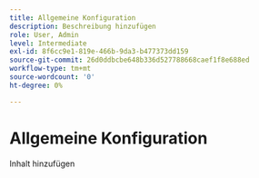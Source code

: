 ```yaml
---
title: Allgemeine Konfiguration
description: Beschreibung hinzufügen
role: User, Admin
level: Intermediate
exl-id: 8f6cc9e1-819e-466b-9da3-b477373dd159
source-git-commit: 26d0ddbcbe648b336d527788668caef1f8e688ed
workflow-type: tm+mt
source-wordcount: '0'
ht-degree: 0%

---
```


# Allgemeine Konfiguration

Inhalt hinzufügen
